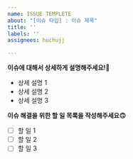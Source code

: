 ```yaml
---
name: ISSUE TEMPLETE
about: "[이슈 타입] : 이슈 제목"
title: ''
labels: ''
assignees: huchujj

---
```


**이슈에 대해서 상세하게 설명해주세요!🙌**
- 상세 설명 1
- 상세 설명 2
- 상세 설명 3

**이슈 해결을 위한 할 일 목록을 작성해주세요🙃**
- [ ] 할 일 1
- [ ] 할 일 2
- [ ] 할 일 3
